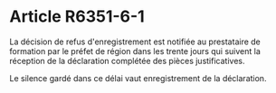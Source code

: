 # Article R6351-6-1

La décision de refus d'enregistrement est notifiée au prestataire de formation par le préfet de région dans les trente jours qui suivent la réception de la déclaration complétée des pièces justificatives. 
  
  
Le silence gardé dans ce délai vaut enregistrement de la déclaration.